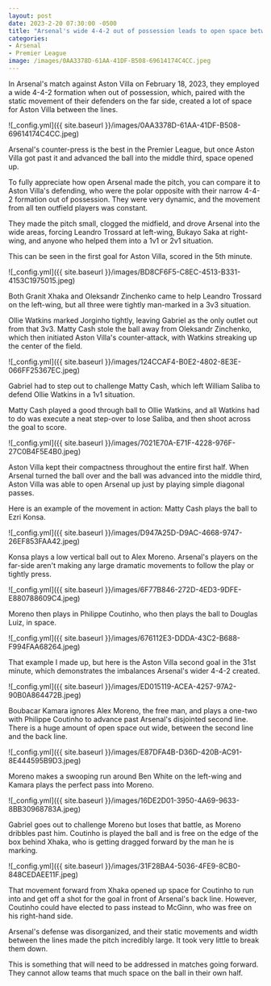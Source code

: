 ```yaml
---
layout: post
date: 2023-2-20 07:30:00 -0500
title: "Arsenal's wide 4-4-2 out of possession leads to open space between the lines" 
categories: 
- Arsenal 
- Premier League
image: /images/0AA3378D-61AA-41DF-B508-69614174C4CC.jpeg
---
```


In Arsenal's match against Aston Villa on February 18, 2023, they employed a wide 4-4-2 formation when out of possession, which, paired with the static movement of their defenders on the far side, created a lot of space for Aston Villa between the lines.

![_config.yml]({{ site.baseurl }}/images/0AA3378D-61AA-41DF-B508-69614174C4CC.jpeg)

Arsenal's counter-press is the best in the Premier League, but once Aston Villa got past it and advanced the ball into the middle third, space opened up. 

To fully appreciate how open Arsenal made the pitch, you can compare it to Aston Villa's defending, who were the polar opposite with their narrow 4-4-2 formation out of possession. They were very dynamic, and the movement from all ten outfield players was constant. 

They made the pitch small, clogged the midfield, and drove Arsenal into the wide areas, forcing Leandro Trossard at left-wing, Bukayo Saka at right-wing, and anyone who helped them into a 1v1 or 2v1 situation. 

This can be seen in the first goal for Aston Villa, scored in the 5th minute. 

![_config.yml]({{ site.baseurl }}/images/BD8CF6F5-C8EC-4513-B331-4153C1975015.jpeg)

Both Granit Xhaka and Oleksandr Zinchenko came to help Leandro Trossard on the left-wing, but all three were tightly man-marked in a 3v3 situation. 

Ollie Watkins marked Jorginho tightly, leaving Gabriel as the only outlet out from that 3v3. Matty Cash stole the ball away from Oleksandr Zinchenko, which then initiated Aston Villa's counter-attack, with Watkins streaking up the center of the field. 

![_config.yml]({{ site.baseurl }}/images/124CCAF4-B0E2-4802-8E3E-066FF25367EC.jpeg) 

Gabriel had to step out to challenge Matty Cash, which left William Saliba to defend Ollie Watkins in a 1v1 situation. 

Matty Cash played a good through ball to Ollie Watkins, and all Watkins had to do was execute a neat step-over to lose Saliba, and then shoot across the goal to score.

![_config.yml]({{ site.baseurl }}/images/7021E70A-E71F-4228-976F-27C0B4F5E4B0.jpeg) 

Aston Villa kept their compactness throughout the entire first half. When Arsenal turned the ball over and the ball was advanced into the middle third, Aston Villa was able to open Arsenal up just by playing simple diagonal passes. 

Here is an example of the movement in action: Matty Cash plays the ball to Ezri Konsa.

![_config.yml]({{ site.baseurl }}/images/D947A25D-D9AC-4668-9747-26EF853FAA42.jpeg)

Konsa plays a low vertical ball out to Alex Moreno. Arsenal's players on the far-side aren't making any large dramatic movements to follow the play or tightly press. 

![_config.yml]({{ site.baseurl }}/images/6F77B846-272D-4ED3-9DFE-E880788609C4.jpeg)

Moreno then plays in Philippe Coutinho, who then plays the ball to Douglas Luiz, in space. 

![_config.yml]({{ site.baseurl }}/images/676112E3-DDDA-43C2-B688-F994FAA68264.jpeg) 

That example I made up, but here is the Aston Villa second goal in the 31st minute, which demonstrates the imbalances Arsenal's wider 4-4-2 created.

![_config.yml]({{ site.baseurl }}/images/ED015119-ACEA-4257-97A2-90B0A864472B.jpeg) 

Boubacar Kamara ignores Alex Moreno, the free man, and plays a one-two with Philippe Coutinho to advance past Arsenal's disjointed second line. There is a huge amount of open space out wide, between the second line and the back line. 

![_config.yml]({{ site.baseurl }}/images/E87DFA4B-D36D-420B-AC91-8E444595B9D3.jpeg)

Moreno makes a swooping run around Ben White on the left-wing and Kamara plays the perfect pass into Moreno. 

![_config.yml]({{ site.baseurl }}/images/16DE2D01-3950-4A69-9633-8BB30968783A.jpeg)

Gabriel goes out to challenge Moreno but loses that battle, as Moreno dribbles past him. Coutinho is played the ball and is free on the edge of the box behind Xhaka, who is getting dragged forward by the man he is marking.

![_config.yml]({{ site.baseurl }}/images/31F28BA4-5036-4FE9-8CB0-848CEDAEE11F.jpeg)

That movement forward from Xhaka opened up space for Coutinho to run into and get off a shot for the goal in front of Arsenal's back line. However, Coutinho could have elected to pass instead to McGinn, who was free on his right-hand side.

Arsenal's defense was disorganized, and their static movements and width between the lines made the pitch incredibly large. It took very little to break them down. 

This is something that will need to be addressed in matches going forward. They cannot allow teams that much space on the ball in their own half.

